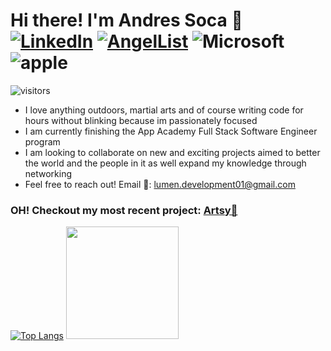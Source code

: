 # Hi there! I'm Andres Soca :wave: [![LinkedIn](https://img.shields.io/badge/LinkedIn-0077B5?style=for-the-badge&logo=linkedin&logoColor=white)](https://www.linkedin.com/in/andres-soca-23852aab/) [![AngelList](https://img.shields.io/badge/AngelList-%23D4D4D4.svg?style=for-the-badge&logo=AngelList&logoColor=black)](https://angel.co/u/andres-s-1) ![Microsoft](https://img.shields.io/badge/Windows-0078D6?style=for-the-badge&logo=windows&logoColor=white) ![apple](https://img.shields.io/badge/mac%20os-000000?style=for-the-badge&logo=apple&logoColor=white)
![visitors](https://visitor-badge.glitch.me/badge?page_id=page.id)

- I love anything outdoors, martial arts and of course writing code for hours without blinking because im passionately focused
- I am currently finishing the App Academy Full Stack Software Engineer program
- I am looking to collaborate on new and exciting projects aimed to better the world and the people in it as well expand my knowledge through networking
- Feel free to reach out! Email 💌: lumen.development01@gmail.com

### OH! Checkout my most recent project: [Artsy🎨](https://artsy-2022.herokuapp.com/sign-up)

[![Top Langs](https://github-readme-stats.vercel.app/api/top-langs/?username=DevDre783)](https://github.com/anuraghazra/github-readme-stats)
<img height="180em" src="https://github-readme-stats.vercel.app/api?username=DevDre783&show_icons=true&hide_border=true&&count_private=true&include_all_commits=true" /> 
